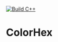 [![Build C++](https://github.com/miguelrsandoval/sehw6/actions/workflows/main.yml/badge.svg)](https://github.com/miguelrsandoval/sehw6/actions/workflows/main.yml)

# ColorHex